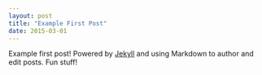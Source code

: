 ```yaml
---
layout: post
title: "Example First Post"
date: 2015-03-01
---
```


Example first post! Powered by [Jekyll](http://jekyllrb.com) and using Markdown to author and edit posts. Fun stuff!
